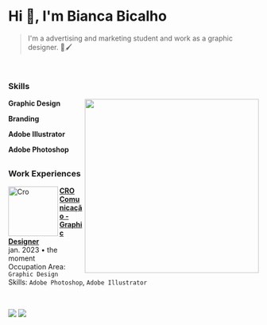 <h1 align="left">Hi 👋, I'm Bianca Bicalho</h1>
<blockquote align="left">I'm a advertising and marketing student and work as a graphic designer. 🎨🖌️</blockquote>
</br>

 <h3>Skills</h3>
 <div align="left">

 <img align="right" width="350px" src="https://github.com/biicalho/biicalho/assets/162907124/0b247c99-2aa2-4482-90fb-45fe3d7d5f7b">
 </div>
 <div align="left">
  <p align="left">
    <strong>Graphic Design</strong>
  </p>
  <p align="left">
    <strong>
Branding</strong>
  </p>
  <p align="left">
    <strong>
Adobe Illustrator</strong>
  </p>
  <p align="left">
    <strong>
Adobe Photoshop</strong>
  </p>
 </div>

##

### Work Experiences
[<img align="left" height="100px" width="100px" alt="Cro" src="https://github.com/biicalho/biicalho/assets/162907124/9b25ae9a-d457-4380-a369-1aecbe760e9c"/>](https://www.linkedin.com/company/cro-comunicacao)

[**CRO Comunicação - Graphic Designer**](https://www.linkedin.com/company/cro-comunicacao/about/) \
 jan. 2023 • the moment\
 Occupation Area: `Graphic Design`\
 Skills: `Adobe Photoshop`, `Adobe Illustrator`\
<br>
  
##
  
<div> 
    <a href="https://www.linkedin.com/in/bianca-bicalho-80a3a0168" target="_blank"><img src="https://img.shields.io/badge/-LinkedIn-%230077B5?style=for-the-badge&logo=linkedin&logoColor=white" target="_blank"></a> 
    <a href = "mailto:biabicalho27@gmail.com"><img src="https://img.shields.io/badge/Gmail-D14836?style=for-the-badge&logo=gmail&logoColor=white" target="_blank"></a>
</div>

<!--![Snake animation](https://github.com/davidsonmarra/davidsonmarra/blob/output/github-contribution-grid-snake.svg) -->

